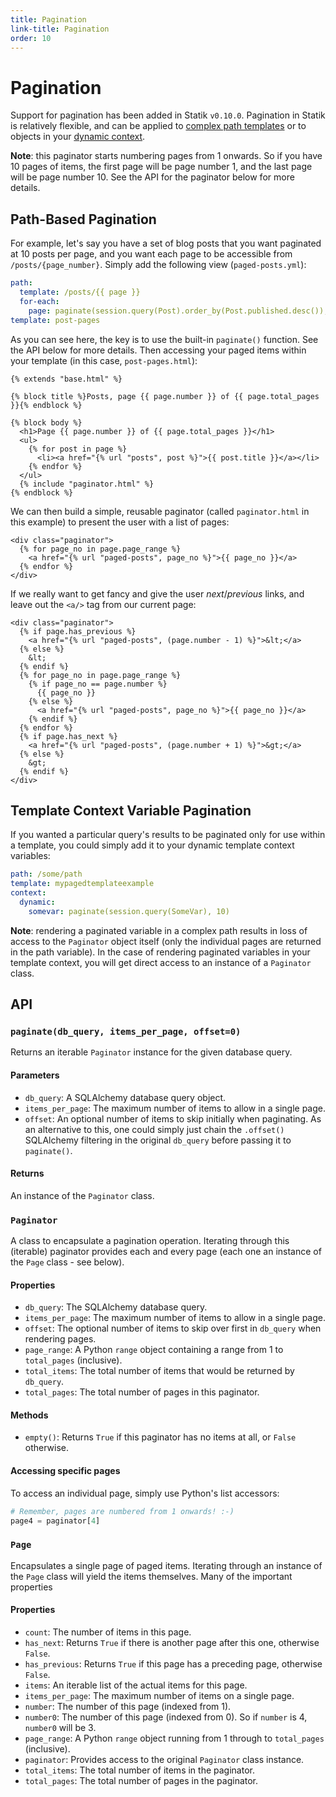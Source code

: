 ```yaml
---
title: Pagination
link-title: Pagination
order: 10
---
```


# Pagination

Support for pagination has been added in Statik `v0.10.0`. Pagination in
Statik is relatively flexible, and can be applied to
[complex path templates](../views/#complex-views) or to objects in your
[dynamic context](../templates/#dynamic-context-variables).

**Note**: this paginator starts numbering pages from 1 onwards. So if
you have 10 pages of items, the first page will be page number 1, and
the last page will be page number 10. See the API for the paginator
below for more details.

## Path-Based Pagination
For example, let's say you have a set of blog posts that you want
paginated at 10 posts per page, and you want each page to be accessible
from `/posts/{page_number}`. Simply add the following view
(`paged-posts.yml`):

```yaml
path:
  template: /posts/{{ page }}
  for-each:
    page: paginate(session.query(Post).order_by(Post.published.desc()), 10)
template: post-pages
```

As you can see here, the key is to use the built-in `paginate()`
function. See the API below for more details. Then accessing your paged
items within your template (in this case, `post-pages.html`):

```html+jinja
{% extends "base.html" %}

{% block title %}Posts, page {{ page.number }} of {{ page.total_pages }}{% endblock %}

{% block body %}
  <h1>Page {{ page.number }} of {{ page.total_pages }}</h1>
  <ul>
    {% for post in page %}
      <li><a href="{% url "posts", post %}">{{ post.title }}</a></li>
    {% endfor %}
  </ul>
  {% include "paginator.html" %}
{% endblock %}
```

We can then build a simple, reusable paginator (called `paginator.html`
in this example) to present the user with a list of pages:

```html+jinja
<div class="paginator">
  {% for page_no in page.page_range %}
    <a href="{% url "paged-posts", page_no %}">{{ page_no }}</a>
  {% endfor %}
</div>
```

If we really want to get fancy and give the user *next*/*previous*
links, and leave out the `<a/>` tag from our current page:

```html+jinja
<div class="paginator">
  {% if page.has_previous %}
    <a href="{% url "paged-posts", (page.number - 1) %}">&lt;</a>
  {% else %}
    &lt;
  {% endif %}
  {% for page_no in page.page_range %}
    {% if page_no == page.number %}
      {{ page_no }}
    {% else %}
      <a href="{% url "paged-posts", page_no %}">{{ page_no }}</a>
    {% endif %}
  {% endfor %}
  {% if page.has_next %}
    <a href="{% url "paged-posts", (page.number + 1) %}">&gt;</a>
  {% else %}
    &gt;
  {% endif %}
</div>
```

## Template Context Variable Pagination
If you wanted a particular query's results to be paginated only for use
within a template, you could simply add it to your dynamic template
context variables:

```yaml
path: /some/path
template: mypagedtemplateexample
context:
  dynamic:
    somevar: paginate(session.query(SomeVar), 10)
```

**Note**: rendering a paginated variable in a complex path results in
loss of access to the `Paginator` object itself (only the individual
pages are returned in the path variable). In the case of rendering
paginated variables in your template context, you will get direct
access to an instance of a `Paginator` class.

## API
### `paginate(db_query, items_per_page, offset=0)`
Returns an iterable `Paginator` instance for the given database query.

#### Parameters
* `db_query`: A SQLAlchemy database query object.
* `items_per_page`: The maximum number of items to allow in a single page.
* `offset`: An optional number of items to skip initially when
  paginating. As an alternative to this, one could simply just chain the
  `.offset()` SQLAlchemy filtering in the original `db_query` before
  passing it to `paginate()`.

#### Returns
An instance of the `Paginator` class.

### `Paginator`
A class to encapsulate a pagination operation. Iterating through this
(iterable) paginator provides each and every page (each one an instance
of the `Page` class - see below).

#### Properties
* `db_query`: The SQLAlchemy database query.
* `items_per_page`: The maximum number of items to allow in a single page.
* `offset`: The optional number of items to skip over first in `db_query` when rendering pages.
* `page_range`: A Python `range` object containing a range from 1 to `total_pages` (inclusive).
* `total_items`: The total number of items that would be returned by `db_query`.
* `total_pages`: The total number of pages in this paginator.

#### Methods
* `empty()`: Returns `True` if this paginator has no items at all, or `False` otherwise.

#### Accessing specific pages
To access an individual page, simply use Python's list accessors:

```python
# Remember, pages are numbered from 1 onwards! :-)
page4 = paginator[4]
```

### `Page`
Encapsulates a single page of paged items. Iterating through an instance
of the `Page` class will yield the items themselves. Many of the
important properties

#### Properties
* `count`: The number of items in this page.
* `has_next`: Returns `True` if there is another page after this one, otherwise `False`.
* `has_previous`: Returns `True` if this page has a preceding page, otherwise `False`.
* `items`: An iterable list of the actual items for this page.
* `items_per_page`: The maximum number of items on a single page.
* `number`: The number of this page (indexed from 1).
* `number0`: The number of this page (indexed from 0). So if `number` is 4, `number0` will be 3.
* `page_range`: A Python `range` object running from 1 through to `total_pages` (inclusive).
* `paginator`: Provides access to the original `Paginator` class instance.
* `total_items`: The total number of items in the paginator.
* `total_pages`: The total number of pages in the paginator.

